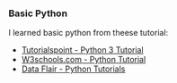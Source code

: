 ### Basic Python

I learned basic python from theese tutorial:
- [Tutorialspoint - Python 3 Tutorial](https://www.tutorialspoint.com/python3/index.htm)
- [W3schools.com - Python Tutorial](https://www.w3schools.com/python/default.asp)
- [Data Flair - Python Tutorials](https://data-flair.training/blogs/python-tutorials-home/)